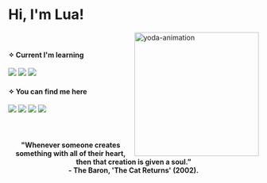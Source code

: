 
# Hi, I'm Lua! 
 
<img align="right" alt="yoda-animation" height="250" width="250" src="https://media.giphy.com/avatars/palomalightwood/dtPcbxgNtW0y.gif">

<br> 

<div align="left"> 
   <h4> ✧ Current I'm learning </h4>
   <img src="https://img.shields.io/badge/Node.js-43853D?style=for-the-badge&logo=node.js&logoColor=white" />
   <img src="https://img.shields.io/badge/Ruby-CC342D?style=for-the-badge&logo=ruby&logoColor=white" />
   <img src="https://img.shields.io/badge/Ruby_on_Rails-CC0000?style=for-the-badge&logo=ruby-on-rails&logoColor=white" />
 </div>




<div align="left">
  <h4> ✧ You can find me here </h4>
   <a href = "mailto:luanaduartenegreiros@gmail.com"><img src="https://img.shields.io/badge/-Gmail-%23333?style=for-the-badge&logo=gmail&logoColor=white" target="_blank"></a>
 <a href="https://instagram.com/lua.ngrx" target="_blank"><img src="https://img.shields.io/badge/-Instagram-%23E4405F?style=for-the-badge&logo=instagram&logoColor=white" target="_blank"></a> 
 <a href="https://www.linkedin.com/in/luana-negreiros" target="_blank"><img src="https://img.shields.io/badge/-LinkedIn-%230077B5?style=for-the-badge&logo=linkedin&logoColor=white" target="_blank"></a> 
  <a href="hhttps://open.spotify.com/user/l0luana?si=cd09bcd117ac4916"><img src="https://img.shields.io/badge/Spotify-1ED760?&style=for-the-badge&logo=spotify&logoColor=white" /></a>
 </div>
 
 
<br> 
<br> 

 <h4  align="center"> "Whenever someone creates something with all of their heart, then that creation is given a soul.” <br>
    - The Baron, 'The Cat Returns' (2002). </h4>

  
